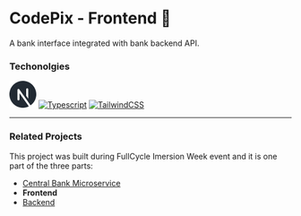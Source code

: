 # CodePix - Frontend 🏦

A bank interface integrated with bank backend API. 

### Techonolgies

[![Next](.markdown/next.png "Next")](https://nextjs.org/)
[![Typescript](.markdown/typescript.png "Typescript")](https://www.typescriptlang.org/)
[![TailwindCSS](.markdown/tailwindcss.png "TailwindCSS")](https://tailwindcss.com/)

---

### Related Projects

This project was built during FullCycle Imersion Week event and it is one part of the three parts:

- [Central Bank Microservice](https://github.com/rodrigo-orlandini/codepix-go)
- **Frontend**
- [Backend](https://github.com/rodrigo-orlandini/codepix-nest)
